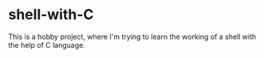 # shell-with-C

This is a hobby project, where I'm trying to learn the working of a shell with the help of C language.
